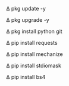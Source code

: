 
∆   pkg update -y

∆   pkg upgrade -y

∆  pkg install python git

∆  pip install requests

∆  pip install mechanize

∆  pip install stdiomask

∆  pip install bs4


